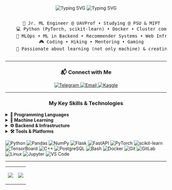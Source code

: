 <div align="center">
    <img src="https://readme-typing-svg.demolab.com?font=Fira+Code&size=30&duration=1200&pause=300&color=E8F722&background=3A0D7B00&center=true&vCenter=true&multiline=true&repeat=false&width=525&lines=Hi+there%2C+I'm+Bogdan!" alt="Typing SVG" />
    <img src="https://readme-typing-svg.demolab.com?font=Fira+Code&size=30&duration=3000&pause=300&color=E8F722&background=3A0D7B00&center=true&random=true&width=525&lines=Problem+Solver.;Future+Shaper.;Robust+System+Builder.;Impact+%D0%A1reator." alt="Typing SVG" />
    <br><br>
    <pre>
    💼 Jr. ML Engineer @ UAVProf • Studying @ PSU & MIPT
    💻 Python (PyTorch, scikit-learn) • Docker • Cluster computing
    📖 MLOps • ML in Backend • Recommender Systems • Web Infrastructure
    🎮 Coding • Hiking • Mentoring • Gaming
    🚀 Passionate about learning (not only machine) & creating effective solutions
    </pre>
</div>

---

<h3 align="center">📬 Connect with Me</h3>
<p align="center">
  <a href="https://t.me/Shinryuuu" target="_blank">
    <img src="https://img.shields.io/badge/Telegram-0088CC?style=for-the-badge&logo=telegram&logoColor=white" alt="Telegram"/>
  </a>
  <a href="mailto:titenskiy.st@mail.ru" target="_blank">
    <img src="https://img.shields.io/badge/Email-0078D4?style=for-the-badge&logo=microsoftoutlook&logoColor=white" alt="Email"/>
  </a>
  <a href="https://www.kaggle.com/sh1nryu" target="_blank">
    <img src="https://img.shields.io/badge/Kaggle-20BEFF?style=for-the-badge&logo=kaggle&logoColor=white" alt="Kaggle"/>
  </a>
</p>

---

<div align="left">
<h3 align="center">My Key Skills & Technologies</h3>

<details>
  <summary><strong>🐍 Programming Languages</strong></summary>
  <ul>
    <li>Python (Pandas, NumPy, Flask, FastAPI, requests, BeautifulSoup) [Junior/Junior+]</li>
    <li>Bash (Scripting for automation, file/text manipulation, basic process management, functions, control structures) [Intermediate]</li>
    <li>SQL (PostgreSQL, Python integration for data retrieval)</li>
    <li>C++ (Data Structures & Algorithms implementation) [Junior]</li>
  </ul>
</details>

<details>
  <summary><strong>🤖 Machine Learning</strong></summary>
  <ul>
    <li>Model Development & Training (PyTorch for CV & RL, scikit-learn)</li>
    <li>Containerization & Deployment (Docker, Docker Compose, experience with HPC for ML model training)</li>
    <li>Focus Areas:
        <ul>
            <li>Recommender Systems (Matrix Factorization, Content-Based, Hybrid, Neural Approaches - actively learning & applying)</li>
            <li>Reinforcement Learning (PPO, DreamerV3, SheepRL)</li>
        </ul>
    </li>
    <li>Exploratory experience: Computer Vision (PyTorch), Time Series (ARIMA)</li>
    <li>MLOps Principles (Familiar with: Experiment Tracking (TensorBoard), Model Containerization (Docker), basic understanding of hyperparameter tuning automation & model monitoring concepts)</li>
  </ul>
</details>

<details>
  <summary><strong>⚙️ Backend & Infrastructure</strong></summary>
  <ul>
    <li>API Design (Basic understanding, experience with Flask/FastAPI for simple endpoints)</li>
  </ul>
</details>

<details>
  <summary><strong>🛠️ Tools & Platforms</strong></summary>
  <ul>
    <li>Git & GitLab (Proficient with core Git operations; GitLab for MRs)</li>
    <li>Linux Environment (Ubuntu, CLI, system customization)</li>
    <li>IDE: VS Code</li>
    <li>Jupyter Notebooks</li>
  </ul>
</details>


<p align="left">
  <img src="https://img.shields.io/badge/python-3776AB?style=for-the-badge&logo=python&logoColor=white" alt="Python"/>
  <img src="https://img.shields.io/badge/Pandas-150458?style=for-the-badge&logo=pandas&logoColor=white" alt="Pandas"/>
  <img src="https://img.shields.io/badge/NumPy-013243?style=for-the-badge&logo=numpy&logoColor=white" alt="NumPy"/>
  <img src="https://img.shields.io/badge/Flask-000000?style=for-the-badge&logo=flask&logoColor=white" alt="Flask"/>
  <img src="https://img.shields.io/badge/FastAPI-009688?style=for-the-badge&logo=fastapi&logoColor=white" alt="FastAPI"/>
  <img src="https://img.shields.io/badge/PyTorch-%23EE4C2C.svg?style=for-the-badge&logo=PyTorch&logoColor=white" alt="PyTorch"/>
  <img src="https://img.shields.io/badge/scikit--learn-%23F7931E.svg?style=for-the-badge&logo=scikit-learn&logoColor=white" alt="scikit-learn"/>
  <img src="https://img.shields.io/badge/TensorBoard-%23FF6F00.svg?style=for-the-badge&logo=TensorBoard&logoColor=white" alt="TensorBoard"/>
  <img src="https://img.shields.io/badge/C%2B%2B-00599C?style=for-the-badge&logo=c%2B%2B&logoColor=white" alt="C++"/>
  <img src="https://img.shields.io/badge/PostgreSQL-4169E1?style=for-the-badge&logo=postgresql&logoColor=white" alt="PostgreSQL"/>
  <img src="https://img.shields.io/badge/GNU%20Bash-4EAA25?style=for-the-badge&logo=GNU%20Bash&logoColor=white" alt="Bash"/>
  <img src="https://img.shields.io/badge/Docker-2496ED?style=for-the-badge&logo=docker&logoColor=white" alt="Docker"/>
  <img src="https://img.shields.io/badge/Git-F05032?style=for-the-badge&logo=git&logoColor=white" alt="Git"/>
  <img src="https://img.shields.io/badge/GitLab-FC6D26?style=for-the-badge&logo=gitlab&logoColor=white" alt="GitLab"/>
  <img src="https://img.shields.io/badge/Linux-FCC624?style=for-the-badge&logo=linux&logoColor=black" alt="Linux"/>
  <img src="https://img.shields.io/badge/Jupyter-F37626?style=for-the-badge&logo=Jupyter&logoColor=white" alt="Jupyter"/>
  <img src="https://img.shields.io/badge/Visual%20Studio%20Code-007ACC?style=for-the-badge&logo=visual-studio-code&logoColor=white" alt="VS Code"/>
</p>
</div>

---

<table align="center">
  <tr>
    <td valign="top" width="auto">
			<p align="center">
				<img align="center" src="https://github-readme-stats.vercel.app/api/top-langs/?username=Sh1nryu-Megami&layout=compact&show_icons=true&theme=github_dark&hide_border=true&langs_count=8"/>
			</p>
		</td>
    <td valign="top" width="auto">
	    <p align="center">
				<img align="center" src="https://github-readme-stats.vercel.app/api?username=Sh1nryu-Megami&show_icons=true&theme=github_dark&hide_border=true&count_private=true"/>
            </p>
		</td>
	</tr>
</table>
